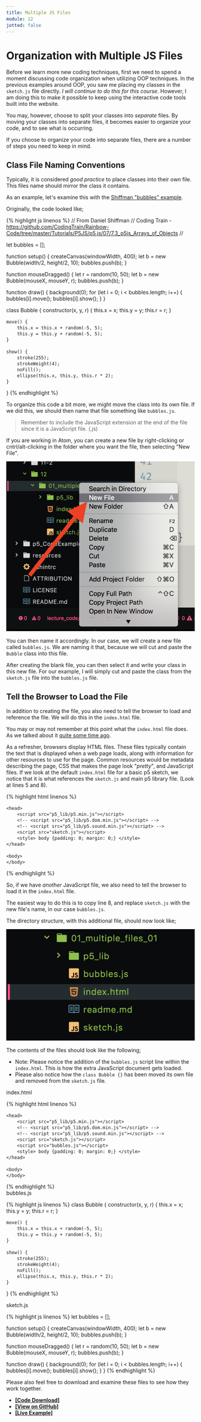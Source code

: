 ```yaml
---
title: Multiple JS Files
module: 12
jotted: false
---
```


# Organization with Multiple JS Files

Before we learn more new coding techniques, first we need to spend a moment discussing code organization when utilizing OOP techniques. In the previous examples around OOP, you saw me placing my classes in the `sketch.js` file directly. _I will continue to do this for this course_. However, I am doing this to make it possible to keep using the interactive code tools built into the website.

You may, however, choose to split your classes into _separate_ files. By moving your classes into separate files, it becomes easier to organize your code, and to see what is occurring.

If you choose to organize your code into separate files, there are a number of steps you need to keep in mind.

## Class File Naming Conventions

Typically, it is considered _good practice_ to place classes into their _own_ file. This files name should mirror the class it contains.

As an example, let's examine this with the [Shiffman "bubbles" example]({{site.baseurl}}/modules/week-11/objects-arrays/#shiffman-on-arrays-of-object).

Originally, the code looked like;


{% highlight js linenos %}
// From Daniel Shiffman
// Coding Train - https://github.com/CodingTrain/Rainbow-Code/tree/master/Tutorials/P5JS/p5.js/07/7.3_p5js_Arrays_of_Objects
//


let bubbles = [];

function setup() {
    createCanvas(windowWidth, 400);
    let b = new Bubble(width/2, height/2, 10);
    bubbles.push(b);
}

function mouseDragged() {
    let r = random(10, 50);
    let b = new Bubble(mouseX, mouseY, r);
    bubbles.push(b);
}

function draw() {
    background(0);
    for (let i = 0; i < bubbles.length; i++) {
        bubbles[i].move();
        bubbles[i].show();
    }
}

class Bubble {
    constructor(x, y, r) {
        this.x = x;
        this.y = y;
        this.r = r;
    }

    move() {
        this.x = this.x + random(-5, 5);
        this.y = this.y + random(-5, 5);
    }

    show() {
        stroke(255);
        strokeWeight(4);
        noFill();
        ellipse(this.x, this.y, this.r * 2);
    }
}
{% endhighlight %}

To organize this code a bit more, we might move the class into its own file. If we did this, we should then name that file something like `bubbles.js`.

> Remember to include the JavaScript extension at the end of the file since it is a JavaScript file. (.js)

If you are working in Atom, you can create a new file by right-clicking or cntrl/alt-clicking in the folder where you want the file, then selecting "New File".

![Example of creating a new file](../imgs/new-file.png "Example of how to create a new folder in a specific directory within Atom.")

You can then name it accordingly. In our case, we will create a new file called `bubbles.js`. We are naming it that, because we will cut and paste the `Bubble` class into this file.

After creating the blank file, you can then select it and write your class in this new file. For our example, I will simply cut and paste the class from the `sketch.js` file into the `bubbles.js` file.

## Tell the Browser to Load the File

In addition to creating the file, you also need to tell the browser to load and reference the file. We will do this in the `index.html` file.

You may or may not remember at this point what the `index.html` file does. As we talked about it [quite some time ago]({{site.baseurl}}/modules/week-3/discussionOnIndex/).

As a refresher, browsers display HTML files. These files typically contain the text that is displayed when a web page loads, along with information for other resources to use for the page. Common resources would be metadata describing the page, CSS that makes the page look "_pretty_", and JavaScript files. If we look at the default `index.html` file for a basic p5 sketch, we notice that it is what references the `sketch.js` and main p5 library file. (Look at lines 5 and 8).


{% highlight html linenos %}
<!DOCTYPE html>
<html>

    <head>
        <script src="p5_lib/p5.min.js"></script>
        <!-- <script src="p5_lib/p5.dom.min.js"></script> -->
        <!-- <script src="p5_lib/p5.sound.min.js"></script> -->
        <script src="sketch.js"></script>
        <style> body {padding: 0; margin: 0;} </style>
    </head>

    <body>
    </body>

</html>
{% endhighlight %}

So, if we have _another_ JavaScript file, we also need to tell the browser to load it in the `index.html` file.

The easiest way to do this is to copy line 8, and replace `sketch.js` with the new file's name, in our case `bubbles.js`.

The directory structure, with this additional file, should now look like;

![Directory of p5 sketch with separate class file.](../imgs/directory.png)

The contents of the files should look like the following;

- Note: Please notice the addition of the `bubbles.js` script line within the `index.html`. This is how the extra JavaScript document gets loaded.
- Please also notice how the `class Bubble {}` has been moved its own file and removed from the `sketch.js` file.

<div id="code-heading">index.html</div>

{% highlight html linenos %}
<!DOCTYPE html>
<html>

    <head>
        <script src="p5_lib/p5.min.js"></script>
        <!-- <script src="p5_lib/p5.dom.min.js"></script> -->
        <!-- <script src="p5_lib/p5.sound.min.js"></script> -->
        <script src="sketch.js"></script>
        <script src="bubbles.js"></script>
        <style> body {padding: 0; margin: 0;} </style>
    </head>

    <body>
    </body>

</html>
{% endhighlight %}


<div id="code-ruler"></div>
<div id="code-heading">bubbles.js</div>


{% highlight js linenos %}
class Bubble {
    constructor(x, y, r) {
        this.x = x;
        this.y = y;
        this.r = r;
    }

    move() {
        this.x = this.x + random(-5, 5);
        this.y = this.y + random(-5, 5);
    }

    show() {
        stroke(255);
        strokeWeight(4);
        noFill();
        ellipse(this.x, this.y, this.r * 2);
    }
}
{% endhighlight %}


<div id="code-ruler"></div>
<div id="code-heading">sketch.js</div>


{% highlight js linenos %}
let bubbles = [];

function setup() {
    createCanvas(windowWidth, 400);
    let b = new Bubble(width/2, height/2, 10);
    bubbles.push(b);
}

function mouseDragged() {
    let r = random(10, 50);
    let b = new Bubble(mouseX, mouseY, r);
    bubbles.push(b);
}

function draw() {
    background(0);
    for (let i = 0; i < bubbles.length; i++) {
        bubbles[i].move();
        bubbles[i].show();
    }
}
{% endhighlight %}


Please also feel free to download and examine these files to see how they work together.

- [**[Code Download]**](https://github.com/Montana-Media-Arts/120_CreativeCoding/raw/master/lecture_code/12/01_multiple_files_01/01_multiple_files_01.zip)
- [**[View on GitHub]**](https://github.com/Montana-Media-Arts/120_CreativeCoding/raw/master/lecture_code/12/01_multiple_files_01/)
- [**[Live Example]**](https://montana-media-arts.github.io/120_CreativeCoding/lecture_code/12/01_multiple_files_01/)
